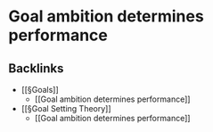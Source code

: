 # Goal ambition determines performance

## Backlinks
* [[§Goals]]
	* [[Goal ambition determines performance]]
* [[§Goal Setting Theory]]
	* [[Goal ambition determines performance]]

<!-- {BearID:D13B9E17-F6F6-4064-945D-0E4704283DAB-6590-00000CEB74E42089} -->

